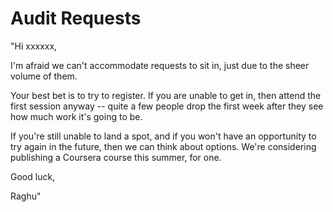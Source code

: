 # Audit Requests

"Hi xxxxxx,

I'm afraid we can't accommodate requests to sit in, just due to the sheer volume of them.

Your best bet is to try to register. If you are unable to get in, then attend the first session anyway -- quite a few people drop the first week after they see how much work it's going to be.

If you're still unable to land a spot, and if you won't have an opportunity to try again in the future, then we can think about options. We're considering publishing a Coursera course this summer, for one.

Good luck,

Raghu"
